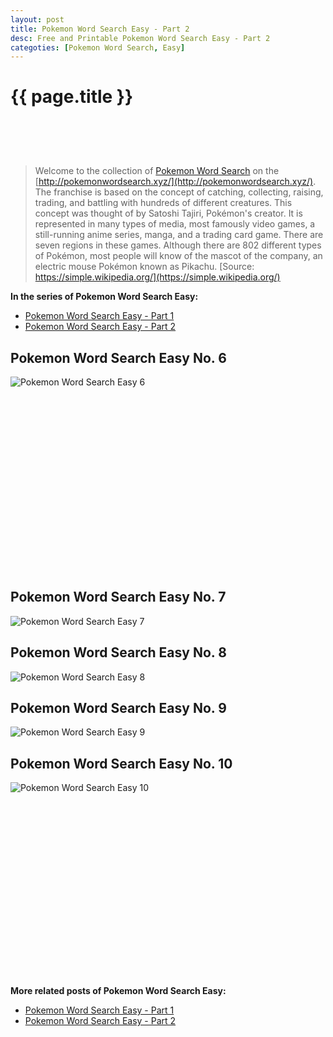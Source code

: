 ```yaml
---
layout: post
title: Pokemon Word Search Easy - Part 2
desc: Free and Printable Pokemon Word Search Easy - Part 2
categoties: [Pokemon Word Search, Easy]
---
```

{{ page.title }}
================
<script async src="//pagead2.googlesyndication.com/pagead/js/adsbygoogle.js"></script><!-- UnderTitleAds --> <ins class="adsbygoogle" style="display:inline-block;width:468px;height:60px" data-ad-client="ca-pub-6753140515841889" data-ad-slot="4010138290"></ins><script> (adsbygoogle = window.adsbygoogle || []).push({}); </script>

> Welcome to the collection of [Pokemon Word Search](http://pokemonwordsearch.xyz/) on the [http://pokemonwordsearch.xyz/](http://pokemonwordsearch.xyz/). The franchise is based on the concept of catching, collecting, raising, trading, and battling with hundreds of different creatures. This concept was thought of by Satoshi Tajiri, Pokémon's creator. It is represented in many types of media, most famously video games, a still-running anime series, manga, and a trading card game. There are seven regions in these games. Although there are 802 different types of Pokémon, most people will know of the mascot of the company, an electric mouse Pokémon known as Pikachu. [Source: https://simple.wikipedia.org/](https://simple.wikipedia.org/)

**In the series of Pokemon Word Search Easy:**

* [Pokemon Word Search Easy - Part 1](http://pokemonwordsearch.xyz/2018/04/26/Pokemon-Word-Search-Easy-part-1.html)
* [Pokemon Word Search Easy - Part 2](http://pokemonwordsearch.xyz/2018/04/26/Pokemon-Word-Search-Easy-part-2.html)

## Pokemon Word Search Easy No. 6
![Pokemon Word Search Easy 6](http://pokemonwordsearch.xyz/images/Pokemon-Word-Search-Easy%20(6).jpg "Pokemon Word Search Easy 6")

<script async src="//pagead2.googlesyndication.com/pagead/js/adsbygoogle.js"></script><!-- Texxtonly --><ins class="adsbygoogle" style="display:inline-block;width:336px;height:280px" data-ad-client="ca-pub-6753140515841889" data-ad-slot="3207852233"></ins><script>(adsbygoogle = window.adsbygoogle || []).push({}); </script>

## Pokemon Word Search Easy No. 7
![Pokemon Word Search Easy 7](http://pokemonwordsearch.xyz/images/Pokemon-Word-Search-Easy%20(7).jpg "Pokemon Word Search Easy 7")

## Pokemon Word Search Easy No. 8
![Pokemon Word Search Easy 8](http://pokemonwordsearch.xyz/images/Pokemon-Word-Search-Easy%20(8).jpg "Pokemon Word Search Easy 8")

## Pokemon Word Search Easy No. 9
![Pokemon Word Search Easy 9](http://pokemonwordsearch.xyz/images/Pokemon-Word-Search-Easy%20(9).jpg "Pokemon Word Search Easy 9")

## Pokemon Word Search Easy No. 10
![Pokemon Word Search Easy 10](http://pokemonwordsearch.xyz/images/Pokemon-Word-Search-Easy%20(10).jpg "Pokemon Word Search Easy 10")

<script async src="//pagead2.googlesyndication.com/pagead/js/adsbygoogle.js"></script><!-- Texxtonly --><ins class="adsbygoogle" style="display:inline-block;width:336px;height:280px" data-ad-client="ca-pub-6753140515841889" data-ad-slot="3207852233"></ins><script>(adsbygoogle = window.adsbygoogle || []).push({}); </script>

**More related posts of Pokemon Word Search Easy:**

* [Pokemon Word Search Easy - Part 1](http://pokemonwordsearch.xyz/2018/04/26/Pokemon-Word-Search-Easy-part-1.html)
* [Pokemon Word Search Easy - Part 2](http://pokemonwordsearch.xyz/2018/04/26/Pokemon-Word-Search-Easy-part-2.html)

